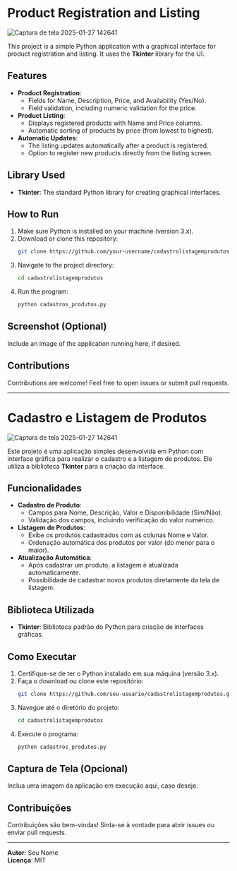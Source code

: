 # Product Registration and Listing

![Captura de tela 2025-01-27 142641](https://github.com/user-attachments/assets/5d660bb6-4c6e-4b7f-b318-67f69f32334d)

This project is a simple Python application with a graphical interface for product registration and listing. It uses the **Tkinter** library for the UI.

## Features
- **Product Registration**:
  - Fields for Name, Description, Price, and Availability (Yes/No).
  - Field validation, including numeric validation for the price.
- **Product Listing**:
  - Displays registered products with Name and Price columns.
  - Automatic sorting of products by price (from lowest to highest).
- **Automatic Updates**:
  - The listing updates automatically after a product is registered.
  - Option to register new products directly from the listing screen.

## Library Used
- **Tkinter**: The standard Python library for creating graphical interfaces.

## How to Run
1. Make sure Python is installed on your machine (version 3.x).
2. Download or clone this repository:
   ```bash
   git clone https://github.com/your-username/cadastrolistagemprodutos.git
   ```
3. Navigate to the project directory:
   ```bash
   cd cadastrolistagemprodutos
   ```
4. Run the program:
   ```bash
   python cadastros_produtos.py
   ```

## Screenshot (Optional)
Include an image of the application running here, if desired.

## Contributions
Contributions are welcome! Feel free to open issues or submit pull requests.


_____________

# Cadastro e Listagem de Produtos

![Captura de tela 2025-01-27 142641](https://github.com/user-attachments/assets/23c380f8-8c6f-444f-941b-d2ae4ad90ad2)


Este projeto é uma aplicação simples desenvolvida em Python com interface gráfica para realizar o cadastro e a listagem de produtos. Ele utiliza a biblioteca **Tkinter** para a criação da interface.

## Funcionalidades
- **Cadastro de Produto**:
  - Campos para Nome, Descrição, Valor e Disponibilidade (Sim/Não).
  - Validação dos campos, incluindo verificação do valor numérico.
- **Listagem de Produtos**:
  - Exibe os produtos cadastrados com as colunas Nome e Valor.
  - Ordenação automática dos produtos por valor (do menor para o maior).
- **Atualização Automática**:
  - Após cadastrar um produto, a listagem é atualizada automaticamente.
  - Possibilidade de cadastrar novos produtos diretamente da tela de listagem.

## Biblioteca Utilizada
- **Tkinter**: Biblioteca padrão do Python para criação de interfaces gráficas.

## Como Executar
1. Certifique-se de ter o Python instalado em sua máquina (versão 3.x).
2. Faça o download ou clone este repositório:
   ```bash
   git clone https://github.com/seu-usuario/cadastrolistagemprodutos.git
   ```
3. Navegue até o diretório do projeto:
   ```bash
   cd cadastrolistagemprodutos
   ```
4. Execute o programa:
   ```bash
   python cadastros_produtos.py
   ```

## Captura de Tela (Opcional)
Inclua uma imagem da aplicação em execução aqui, caso deseje.

## Contribuições
Contribuições são bem-vindas! Sinta-se à vontade para abrir issues ou enviar pull requests.

---
**Autor**: Seu Nome  
**Licença**: MIT


